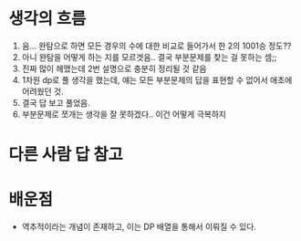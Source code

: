 # 생각의 흐름
1. 음... 완탐으로 하면 모든 경우의 수에 대한 비교로 들어가서 한 2의 1001승 정도??
2. 아니 완탐을 어떻게 하는 지를 모르겟음.. 결국 부분문제를 찾는 걸 못하는 셈;;
3. 진짜 많이 헤맸는데 2번 설명으로 충분히 정리될 것 같음
4. 1차원 dp로 풀 생각을 했는데, 얘는 모든 부분문제의 답을 표현할 수 없어서 애초에 어려웠던 것.
5. 결국 답 보고 풀었음.
6. 부분문제로 쪼개는 생각을 잘 못하겠다.. 이건 어떻게 극복하지

# 다른 사람 답 참고

# 배운점
- 역추적이라는 개념이 존재하고, 이는 DP 배열을 통해서 이뤄질 수 있다.
